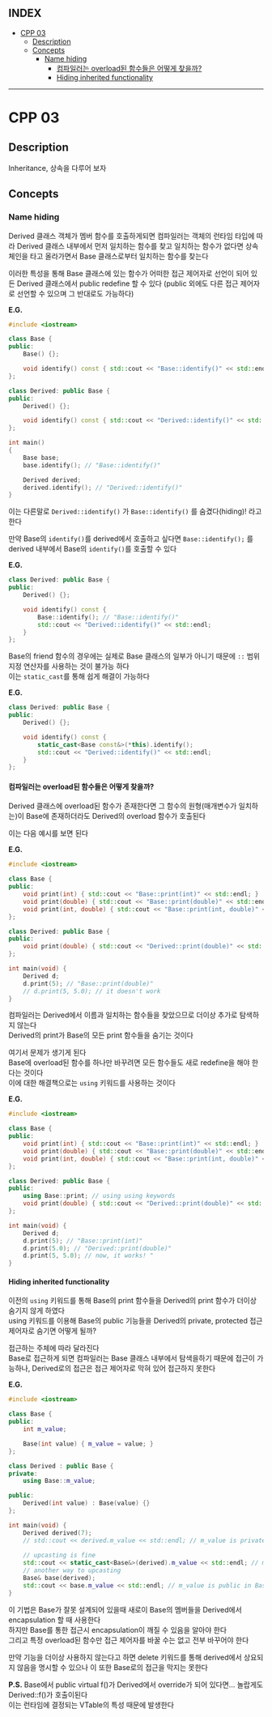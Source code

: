## INDEX

- [CPP 03](#cpp-03)
	- [Description](#description)
	- [Concepts](#concepts)
		- [Name hiding](#name-hiding)
			- [컴파일러는 overload된 함수들은 어떻게 찾을까?](#컴파일러는-overload된-함수들은-어떻게-찾을까)
			- [Hiding inherited functionality](#hiding-inherited-functionality)

---
# CPP 03

## Description

Inheritance, 상속을 다루어 보자

## Concepts

### Name hiding

Derived 클래스 객체가 멤버 함수를 호출하게되면 컴파일러는 객체의 런타임 타입에 따라 Derived 클래스 내부에서 먼저 일치하는 함수를 찾고 일치하는 함수가 없다면 상속 체인을 타고 올라가면서 Base 클래스로부터 일치하는 함수를 찾는다   

이러한 특성을 통해 Base 클래스에 있는 함수가 어떠한 접근 제어자로 선언이 되어 있든 Derived 클래스에서 public redefine 할 수 있다 (public 외에도 다른 접근 제어자로 선언할 수 있으며 그 반대로도 가능하다)   

**E.G.**
```c++
#include <iostream>

class Base {
public:
    Base() {};

    void identify() const { std::cout << "Base::identify()" << std::endl; }
};

class Derived: public Base {
public:
    Derived() {};

    void identify() const { std::cout << "Derived::identify()" << std::endl; }
};

int main()
{
    Base base;
    base.identify(); // "Base::identify()"

    Derived derived;
    derived.identify(); // "Derived::identify()"
}
```

이는 다른말로 `Derived::identify()` 가 `Base::identify()` 를 숨겼다(hiding)! 라고 한다   

만약 Base의 `identify()`를 derived에서 호출하고 싶다면 `Base::identify();` 를 derived 내부에서 Base의 `identify()`를 호출할 수 있다

**E.G.**
```c++
class Derived: public Base {
public:
    Derived() {};

    void identify() const { 
		Base::identify(); // "Base::identify()"
		std::cout << "Derived::identify()" << std::endl; 
	}
};
```

Base의 friend 함수의 경우에는 실제로 Base 클래스의 일부가 아니기 때문에 `::` 범위 지정 연산자를 사용하는 것이 불가능 하다   
이는 `static_cast`를 통해 쉽게 해결이 가능하다   

**E.G.**
```c++
class Derived: public Base {
public:
    Derived() {};

    void identify() const { 
		static_cast<Base const&>(*this).identify();
		std::cout << "Derived::identify()" << std::endl; 
	}
};
```

#### 컴파일러는 overload된 함수들은 어떻게 찾을까?

Derived 클래스에 overload된 함수가 존재한다면 그 함수의 원형(매개변수가 일치하는)이 Base에 존재하더라도 Derived의 overload 함수가 호출된다   

이는 다음 예시를 보면 된다   

**E.G.**
```c++
#include <iostream>

class Base {
public:
	void print(int) { std::cout << "Base::print(int)" << std::endl; }
	void print(double) { std::cout << "Base::print(double)" << std::endl; }
	void print(int, double) { std::cout << "Base::print(int, double)" << std::endl; }
};

class Derived: public Base {
public:
	void print(double) { std::cout << "Derived::print(double)" << std::endl; }
};

int main(void) {
	Derived d;
	d.print(5); // "Base::print(double)"
	// d.print(5, 5.0); // it doesn't work
}
```

컴파일러는 Derived에서 이름과 일치하는 함수들을 찾았으므로 더이상 추가로 탐색하지 않는다   
Derived의 print가 Base의 모든 print 함수들을 숨기는 것이다   

여기서 문제가 생기게 된다   
Base에 overload된 함수를 하나만 바꾸려면 모든 함수들도 새로 redefine을 해야 한다는 것이다   
이에 대한 해결책으로는 `using` 키워드를 사용하는 것이다   

**E.G.**
```c++
#include <iostream>

class Base {
public:
	void print(int) { std::cout << "Base::print(int)" << std::endl; }
	void print(double) { std::cout << "Base::print(double)" << std::endl; }
	void print(int, double) { std::cout << "Base::print(int, double)" << std::endl; }
};

class Derived: public Base {
public:
	using Base::print; // using using keywords
	void print(double) { std::cout << "Derived::print(double)" << std::endl; }
};

int main(void) {
	Derived d;
	d.print(5); // "Base::print(int)"
	d.print(5.0); // "Derived::print(double)"
	d.print(5, 5.0); // now, it works! "
}
```

#### Hiding inherited functionality

이전의 `using` 키워드를 통해 Base의 print 함수들을 Derived의 print 함수가 더이상 숨기지 않게 하였다   
using 키워드를 이용해 Base의 public 기능들을 Derived의 private, protected 접근 제어자로 숨기면 어떻게 될까?   

접근하는 주체에 따라 달라진다   
Base로 접근하게 되면 컴파일러는 Base 클래스 내부에서 탐색을하기 때문에 접근이 가능하나, Derived로의 접근은 접근 제어자로 막혀 있어 접근하지 못한다   

**E.G.**
```c++
#include <iostream>

class Base {
public:
	int m_value;

	Base(int value) { m_value = value; }
};

class Derived : public Base {
private:
	using Base::m_value;

public:
	Derived(int value) : Base(value) {}
};

int main(void) {
	Derived derived(7);
	// std::cout << derived.m_value << std::endl; // m_value is private in Derived
	
	// upcasting is fine
	std::cout << static_cast<Base&>(derived).m_value << std::endl; // m_value is public in Base
	// another way to upcasting
	Base& base(derived); 
	std::cout << base.m_value << std::endl; // m_value is public in Base
}
```

이 기법은 Base가 잘못 설계되어 있을때 새로이 Base의 멤버들을 Derived에서 encapsulation 할 때 사용한다  
하지만 Base를 통한 접근시 encapsulation이 깨질 수 있음을 알아야 한다   
그리고 특정 overload된 함수만 접근 제어자를 바꿀 수는 없고 전부 바꾸어야 한다   

만약 기능을 더이상 사용하지 않는다고 하면 delete 키워드를 통해 derived에서 상요되지 않음을 명시할 수 있으나 이 또한 Base로의 접근을 막지는 못한다   

**P.S.**
Base에서 public virtual f()가 Derived에서 override가 되어 있다면... 놀랍게도 Derived::f()가 호출이된다   
이는 런타임에 결정되는 VTable의 특성 때문에 발생한다   

